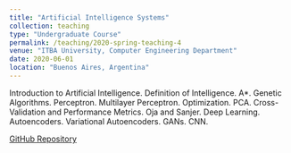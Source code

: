 ```yaml
---
title: "Artificial Intelligence Systems"
collection: teaching
type: "Undergraduate Course"
permalink: /teaching/2020-spring-teaching-4
venue: "ITBA University, Computer Engineering Department"
date: 2020-06-01
location: "Buenos Aires, Argentina"
---
```


Introduction to Artificial Intelligence. Definition of Intelligence. A*. Genetic Algorithms. Perceptron. Multilayer Perceptron. Optimization. PCA. Cross-Validation and Performance Metrics. Oja and Sanjer. Deep Learning. Autoencoders. Variational Autoencoders. GANs. CNN.

[GitHub Repository](https://github.com/faturita/nnet)